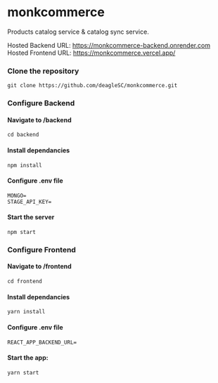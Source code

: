 # monkcommerce
Products catalog service &amp; catalog sync service.

Hosted Backend URL: https://monkcommerce-backend.onrender.com <br>
Hosted Frontend URL: https://monkcommerce.vercel.app/

### Clone the repository
```
git clone https://github.com/deagleSC/monkcommerce.git
```

### Configure Backend
#### Navigate to /backend
```
cd backend
```

#### Install dependancies
```
npm install
```

#### Configure .env file
```
MONGO=
STAGE_API_KEY=
```

#### Start the server
```
npm start
```

### Configure Frontend
#### Navigate to /frontend
```
cd frontend
```

#### Install dependancies
```
yarn install
```

#### Configure .env file
```
REACT_APP_BACKEND_URL=
```

#### Start the app:
```
yarn start
```

